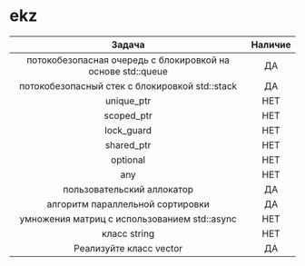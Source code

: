 # ekz


| Задача      | Наличие         |
| :-------------:|:------------------:| 
| потокобезопасная очередь с блокировкой на основе std::queue    | ДА    |
| потокобезопасный стек с блокировкой std::stack    | ДА    |
| unique_ptr    | НЕТ   |
| scoped_ptr    | НЕТ    |
| lock_guard    | НЕТ    |
| shared_ptr    | НЕТ    |
| optional    | НЕТ   |
| any   | НЕТ   |
| пользовательский аллокатор    | ДА    |
| алгоритм параллельной сортировки    | ДА    |
| умножения матриц с использованием std::async    | НЕТ    |
| класс string    |НЕТ   |
| Реализуйте класс vector    | ДА    |

